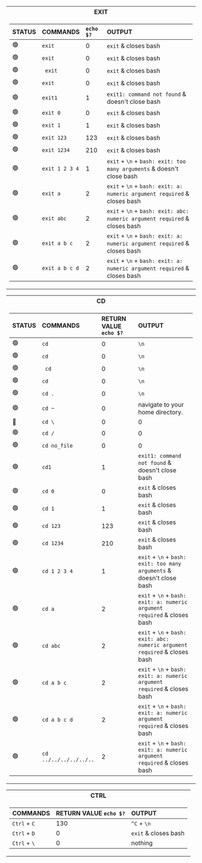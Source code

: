<div align="center">
<table>
<tr><th>EXIT</th>
<tr><td>

| STATUS | COMMANDS | `echo $?` | OUTPUT |
| :--- | :--- | :--- | :--- |
| 🟢 | `exit`          | 0        | `exit` & closes bash                                                         |
| 🟢 | `exit `         | 0        | `exit` & closes bash                                                         |
| 🟢 | ` exit`         | 0        | `exit` & closes bash                                                         |
| 🟢 | ` exit `        | 0        | `exit` & closes bash                                                         |
| 🟢 | `exit1`         | 1        | `exit1: command not found` & doesn't close bash                              |
| 🟢 | `exit 0`        | 0        | `exit` & closes bash                                                         |
| 🟢 | `exit 1`        | 1        | `exit` & closes bash                                                         |
| 🟢 | `exit 123`      | 123	    | `exit` & closes bash                                                         |
| 🟢 | `exit 1234`     | 210      | `exit` & closes bash                                                         |
| 🟢 | `exit 1 2 3 4`  | 1	      | `exit` + `\n` + `bash: exit: too many arguments` & doesn't close bash        |
| 🟢 | `exit a`        | 2	      | `exit` + `\n` + `bash: exit: a: numeric argument required` & closes bash     |
| 🟢 | `exit abc`      | 2	      | `exit` + `\n` + `bash: exit: abc: numeric argument required` & closes bash   |
| 🟢 | `exit a b c`    | 2	      | `exit` + `\n` + `bash: exit: a: numeric argument required` & closes bash     |
| 🟢 | `exit a b c d`  | 2	      | `exit` + `\n` + `bash: exit: a: numeric argument required` & closes bash     |

</td></tr> </table
</div>
  
<div align="center">
<table>
<tr><th>CD</th>
<tr><td>

| STATUS | COMMANDS | RETURN VALUE `echo $?` | OUTPUT |
| :--- | :--- | :--- | :--- |
| 🟢 |`cd`            | 0                     | `\n`                              |
| 🟢 |`cd `           | 0                     | `\n`                              |
| 🟢 |` cd`           | 0                     | `\n`                              |
| 🟢 |` cd `          | 0                     | `\n`                              |
| 🟢 |`cd .`          | 0                     | `\n`                              |
| 🟢 |`cd ~`          | 0                     | navigate to your home directory.  |
| 🔵 | `cd \`        | 0                     | 0  |
| 🟢 | `cd /`        | 0                     | 0  |
| 🟢 | `cd no_file`  | 0                     | 0  |
| 🟢 | `cd1`         | 1       | `exit1: command not found` & doesn't close bash                       |
| 🟢 | `cd 0`        | 0       | `exit` & closes bash                                                  |
| 🟢 | `cd 1`        | 1       | `exit` & closes bash                                                  |
| 🟢 | `cd 123`      | 123	    | `exit` & closes bash                                                  |
| 🟢 | `cd 1234`     | 210     | `exit` & closes bash                                                  |
| 🟢 | `cd 1 2 3 4`  | 1	      | `exit` + `\n` + `bash: exit: too many arguments` & doesn't close bash        |
| 🟢 | `cd a`        | 2	      | `exit` + `\n` + `bash: exit: a: numeric argument required` & closes bash     |
| 🟢 | `cd abc`      | 2	      | `exit` + `\n` + `bash: exit: abc: numeric argument required` & closes bash   |
| 🟢 | `cd a b c`    | 2	      | `exit` + `\n` + `bash: exit: a: numeric argument required` & closes bash     |
| 🟢 | `cd a b c d`  | 2	      | `exit` + `\n` + `bash: exit: a: numeric argument required` & closes bash     |
| 🟢 | `cd ../../../../../..` | 2	      | `exit` + `\n` + `bash: exit: a: numeric argument required` & closes bash |

</td></tr> </table
</div>
    
<div align="center">
<table>
<tr><th>CTRL</th>
<tr><td>

| COMMANDS      | RETURN VALUE `echo $?`  | OUTPUT                |
| :---          | :---                  | :---                  |
| `Ctrl` + `C`  | 130                   | `^C` + `\n`           |
| `Ctrl` + `D`  | 0                     | `exit` & closes bash  |
| `Ctrl` + `\`  | 0                     | nothing               |

</td></tr> </table
</div>

